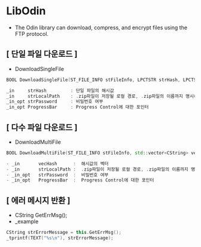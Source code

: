 # LibOdin
- The Odin library can download, compress, and encrypt files using the FTP protocol.

## [ 단일 파일 다운로드 ]
- DownloadSingleFile
```c++
BOOL DownloadSingleFile(ST_FILE_INFO stFileInfo, LPCTSTR strHash, LPCTSTR strLocalPath, LPCTSTR strPassword = NULL, CProgressCtrl* ProgressBar = NULL);

_in	    strHash 	    : 단일 파일의 해시값
_in		strLocalPath    : .zip파일이 저장될 로컬 경로, .zip파일의 이름까지 명시해주어야 한다.
_in_opt strPassword     : 비밀번호 여부
_in_opt ProgressBar     : Progress Control에 대한 포인터
```

## [ 다수 파일 다운로드 ]
- DownloadMultiFile

```c++
BOOL DownloadMultiFile(ST_FILE_INFO stFileInfo, std::vector<CString> vecHash, LPCTSTR strLocalPath, LPCTSTR strPassword = NULL, CProgressCtrl* ProgressBar = NULL);

- _in       vecHash      :  해시값의 벡터
- _in       strLocalPath :  .zip파일이 저장될 로컬 경로, .zip파일의 이름까지 명시해주어야 한다.
- _in_opt   strPassword  :  비밀번호 여부
- _in_opt   ProgressBar  :  Progress Control에 대한 포인터
```

## [ 에러 메시지 반환 ]
- CString GetErrMsg();
- _example
```c++
CString strErrorMessage = this.GetErrMsg();
_tprintf(TEXT("%s\n"), strErrorMessage);
```